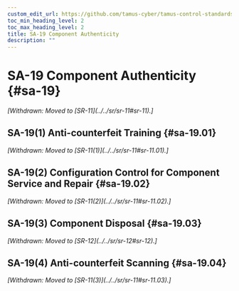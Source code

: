 ```yaml
---
custom_edit_url: https://github.com/tamus-cyber/tamus-control-standards/tree/main/content/tamus.edu/TAMUS_profile.xml
toc_min_heading_level: 2
toc_max_heading_level: 2
title: SA-19 Component Authenticity
description: ""
---
```


# SA-19 Component Authenticity {#sa-19}


<prop xmlns="http://csrc.nist.gov/ns/oscal/1.0" name="status" value="withdrawn">
            <em>[Withdrawn: Moved to [SR-11](../../sr/sr-11#sr-11).]</em>
         </prop>
         

## SA-19(1) Anti-counterfeit Training {#sa-19.01}


<prop xmlns="http://csrc.nist.gov/ns/oscal/1.0" name="status" value="withdrawn">
               <em>[Withdrawn: Moved to [SR-11(1)](../../sr/sr-11#sr-11.01).]</em>
            </prop>
            

## SA-19(2) Configuration Control for Component Service and Repair {#sa-19.02}


<prop xmlns="http://csrc.nist.gov/ns/oscal/1.0" name="status" value="withdrawn">
               <em>[Withdrawn: Moved to [SR-11(2)](../../sr/sr-11#sr-11.02).]</em>
            </prop>
            

## SA-19(3) Component Disposal {#sa-19.03}


<prop xmlns="http://csrc.nist.gov/ns/oscal/1.0" name="status" value="withdrawn">
               <em>[Withdrawn: Moved to [SR-12](../../sr/sr-12#sr-12).]</em>
            </prop>
            

## SA-19(4) Anti-counterfeit Scanning {#sa-19.04}


<prop xmlns="http://csrc.nist.gov/ns/oscal/1.0" name="status" value="withdrawn">
               <em>[Withdrawn: Moved to [SR-11(3)](../../sr/sr-11#sr-11.03).]</em>
            </prop>
            

